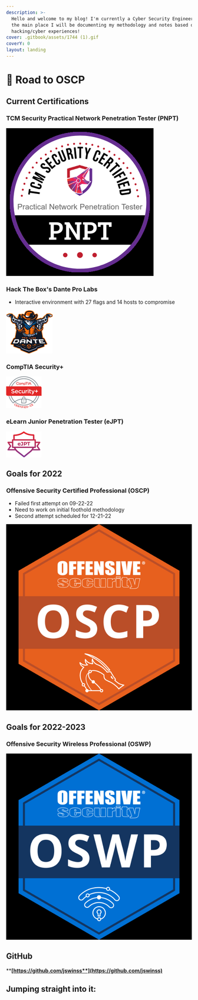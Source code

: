 ```yaml
---
description: >-
  Hello and welcome to my blog! I'm currently a Cyber Security Engineer! This is
  the main place I will be documenting my methodology and notes based on my
  hacking/cyber experiences!
cover: .gitbook/assets/1744 (1).gif
coverY: 0
layout: landing
---
```


# 👋 Road to OSCP

## Current Certifications

### TCM Security Practical Network Penetration Tester (PNPT)

![](<.gitbook/assets/image (1).png>)

### Hack The Box's Dante Pro Labs

* Interactive environment with 27 flags and 14 hosts to compromise

![](<.gitbook/assets/image (11) (1).png>)

### CompTIA Security+

![](<.gitbook/assets/image (13) (4).png>)

### eLearn Junior Penetration Tester (eJPT)

<img src=".gitbook/assets/image (2) (6) (1).png" alt="" data-size="original">

## Goals for 2022

### Offensive Security Certified Professional (OSCP)

* Failed first attempt on 09-22-22
* Need to work on initial foothold methodology
* Second attempt scheduled for 12-21-22

<img src=".gitbook/assets/image (5) (1) (1) (1).png" alt="" data-size="original">

## Goals for 2022-2023

### Offensive Security Wireless Professional (OSWP)

![](<.gitbook/assets/image (2) (1) (1) (1) (1).png>)

## GitHub

****[**https://github.com/jswinss**](https://github.com/jswinss)****

## Jumping straight into it:
